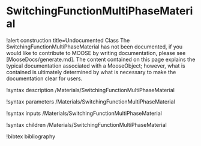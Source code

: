 <!-- MOOSE Documentation Stub: Remove this when content is added. -->

# SwitchingFunctionMultiPhaseMaterial

!alert construction title=Undocumented Class
The SwitchingFunctionMultiPhaseMaterial has not been documented, if you would like to contribute to MOOSE by
writing documentation, please see [MooseDocs/generate.md]. The content contained on this page explains
the typical documentation associated with a MooseObject; however, what is contained is ultimately
determined by what is necessary to make the documentation clear for users.

!syntax description /Materials/SwitchingFunctionMultiPhaseMaterial

!syntax parameters /Materials/SwitchingFunctionMultiPhaseMaterial

!syntax inputs /Materials/SwitchingFunctionMultiPhaseMaterial

!syntax children /Materials/SwitchingFunctionMultiPhaseMaterial

!bibtex bibliography
